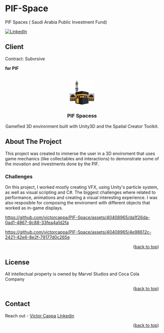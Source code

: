 # PIF-Space
PIF Spaces ( Saudi Arabia Public Investment Fund)

<div id="top"></div>

[![LinkedIn][linkedin-shield]][linkedin-url]

<h2>Client</h2>
<p>Contract: Subvrsive</p>
<p><b>for PIF</b></p>


<!-- PROJECT LOGO -->
 

<br />
<div align="center">
  <a href="https://github.com/victorcappa/sprite-wakanda-capaign">
    <img src="logo.png" alt="Logo" width="80" height="80">
  </a>

<h3 align="center">PIF Spacess</h3>

  <p align="center">
Gamefied 3D environment built with Unity3D and the Spatial Creator Toolkit.
  </p>
 
</div>



<!-- ABOUT THE PROJECT -->
## About The Project

 
<p align="left">
 <p> This project was created to immerse the user in a 3D enviroment that uses game mechanics (like collectables and interactions) to demonstrate some of the inovation and investments done by the PIF.</p>
 
  <h3>Challenges</h3
   <p>
On this project, I worked mostly creating VFX, using Unity's particle system, as well as visual scripting and C#. The biggest challenges where related to performance, animations and creating a visual interesting experience. I was also resposible for composing the enviroment with different objects that worked as in-game displays.
   </p>



https://github.com/victorcappa/PIF-Space/assets/40408965/da1f26da-0ad1-4867-8c88-33fea4a1d2fa



https://github.com/victorcappa/PIF-Space/assets/40408965/4e98612c-2421-42e6-8e2f-79177d0c265e




<p align="right">(<a href="#top">back to top</a>)</p>


<!-- LICENSE -->
## License

All intellectual property is owned by Marvel Studios and Coca Cola Company

<p align="right">(<a href="#top">back to top</a>)</p>


<!-- CONTACT -->
## Contact

Reach out - <a href = "mailto: cappacurta@gmail.com.com">Victor Cappa</a>
<a href="https://www.linkedin.com/in/victor-cappa-50839788/">Linkedin</a>

<p align="right">(<a href="#top">back to top</a>)</p>

[linkedin-shield]: https://img.shields.io/badge/-LinkedIn-black.svg?style=for-the-badge&logo=linkedin&colorB=555
[linkedin-url]: https://www.linkedin.com/in/victor-cappa-50839788/

